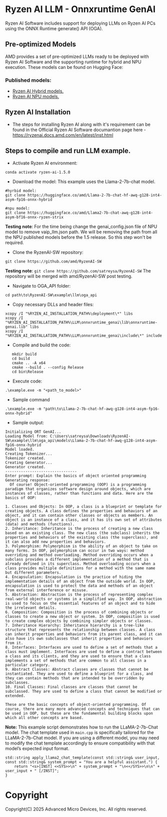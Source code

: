 # Ryzen AI LLM - Onnxruntime GenAI

Ryzen AI Software includes support for deploying LLMs on Ryzen AI PCs using the ONNX Runtime generate() API (OGA). 

## Pre-optimized Models

AMD provides a set of pre-optimized LLMs ready to be deployed with Ryzen AI Software and the supporting runtime for hybrid and NPU execution. These models can be found on Hugging Face: 

### Published models: 
- [Ryzen AI Hybrid models.](https://huggingface.co/collections/amd/ryzenai-14-llm-hybrid-models-67da31231bba0f733750a99c)
- [Ryzen AI NPU models.](https://huggingface.co/collections/amd/ryzenai-13-llm-npu-models-6759f510b8132db53e044aaf)

## Ryzen AI Installation

- The steps for installing Ryzen AI along with it's requirement can be found in the Official Ryzen AI Software documantion page here - https://ryzenai.docs.amd.com/en/latest/inst.html

## Steps to compile and run LLM example.
- Activate Ryzen AI environment:
```
conda activate ryzen-ai-1.5.0
```
- Download the model: This example uses the Llama-2-7b-chat model.
```
#hyrbid model:
git clone https://huggingface.co/amd/Llama-2-7b-chat-hf-awq-g128-int4-asym-fp16-onnx-hybrid

#npu model:
git clone https://huggingface.co/amd/Llama2-7b-chat-awq-g128-int4-asym-bf16-onnx-ryzen-strix
```
**Testing note**: For the time being change the genai_config.json file of NPU model to remove vaip_llm.json path. We will be removing the path from all the NPU published models before the 1.5 release. So this step won't be required.

- Clone the RyzenAI-SW repository:
```
git clone https://github.com/amd/RyzenAI-SW
```
**Testing note**: ```git clone https://github.com/satreysa/RyzenAI-SW``` The repository will be merged with amd/RyzenAI-SW post testing.

- Navigate to OGA_API folder:
```
cd path\to\RyzenAI-SW\example\llm\oga_api
```
- Copy necessary DLLs and header files:
```
xcopy /I "%RYZEN_AI_INSTALLATION_PATH%\deployment\*" libs
xcopy /I "%RYZEN_AI_INSTALLATION_PATH%\LLM\onnxruntime_genai\lib\onnxruntime-genai.lib" libs
xcopy /I "%RYZEN_AI_INSTALLATION_PATH%\LLM\onnxruntime_genai\include\*" include
```
- Compile and build the code:
```
   mkdir build
   cd build
   cmake .. -A x64
   cmake --build . --config Release
   cd bin\Release
```
- Execute code:
```
.\example.exe -m "<path_to_model>"
```
- Sample command
```
.\example.exe -m "path\to\Llama-2-7b-chat-hf-awq-g128-int4-asym-fp16-onnx-hybrid"
```

- Sample output:
```
Initializing ORT GenAI...
Loading Model from: C:\Users\satreysa\Downloads\RyzenAI-SW\example\llm\oga_api\models\Llama-2-7b-chat-hf-awq-g128-int4-asym-fp16-onnx-hybrid
Model loaded.
Creating Tokenizer...
Tokenizer created.
Creating Generator...
Generator created.
--------------------------------
Enter prompt: Explain the basics of object oriented programming
Generating response:
  Of course! Object-oriented programming (OOP) is a programming paradigm that organizes software design around objects, which are instances of classes, rather than functions and data. Here are the basics of OOP:

1. Classes and Objects: In OOP, a class is a blueprint or template for creating objects. A class defines the properties and behaviors of an object, and it can contain other classes or objects as members. An object is an instance of a class, and it has its own set of attributes (data) and methods (functions).
2. Inheritance: Inheritance is the process of creating a new class based on an existing class. The new class (the subclass) inherits the properties and behaviors of the existing class (the superclass), and it can also add new properties and behaviors.
3. Polymorphism: Polymorphism is the ability of an object to take on many forms. In OOP, polymorphism can occur in two ways: method overriding and method overloading. Method overriding occurs when a subclass provides a different implementation of a method that is already defined in its superclass. Method overloading occurs when a class provides multiple definitions for a method with the same name but different parameters.
4. Encapsulation: Encapsulation is the practice of hiding the implementation details of an object from the outside world. In OOP, encapsulation is used to protect the data and methods of an object from external interference or misuse.
5. Abstraction: Abstraction is the process of representing complex real-world objects or systems in a simplified way. In OOP, abstraction is used to focus on the essential features of an object and to hide the irrelevant details.
6. Composition: Composition is the process of combining objects or classes to create a new object or system. In OOP, composition is used to create complex objects by combining simpler objects or classes.
7. Inheritance Hierarchy: Inheritance hierarchy is a tree-like structure that represents the relationship between classes. A class can inherit properties and behaviors from its parent class, and it can also have its own subclasses that inherit properties and behaviors from it.
8. Interfaces: Interfaces are used to define a set of methods that a class must implement. Interfaces are used to define a contract between a class and its clients, and they are used to ensure that a class implements a set of methods that are common to all classes in a particular category.
9. Abstract Classes: Abstract classes are classes that cannot be instantiated. They are used to define a blueprint for a class, and they can contain methods that are intended to be overridden by subclasses.
10. Final Classes: Final classes are classes that cannot be subclassed. They are used to define a class that cannot be modified or extended.

These are the basic concepts of object-oriented programming. Of course, there are many more advanced concepts and techniques that can be used in OOP, but these are the fundamental building blocks upon which all other concepts are based.
```

**Note:** This example script demonstrates how to run the LLaMA-2-7b-Chat model. The chat template used in `main.cpp` is specifically tailored for the LLaMA-2-7b-Chat model. If you are using a different model, you may need to modify the chat template accordingly to ensure compatibility with that model’s expected input format.

```
std::string apply_llama2_chat_template(const std::string& user_input, const std::string& system_prompt = "You are a helpful assistant.") {
    return "<s>[INST] <<SYS>>\n" + system_prompt + "\n<</SYS>>\n\n" + user_input + " [/INST]";
}
```

# Copyright

Copyright(C) 2025 Advanced Micro Devices, Inc. All rights reserved.

